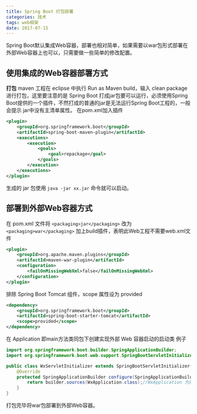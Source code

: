 ```yaml
---
title: Spring Boot 打包部署
categories: 技术
tags: web框架
date: 2017-07-15
---
```

Spring Boot默认集成Web容器，部署也相对简单，如果需要以war包形式部署在外部Web容器上也可以，只需要做一些简单的修改配置。
<!--more-->

## 使用集成的Web容器部署方式
__打包__
maven 工程在 eclipse 中执行 Run as Maven build，输入 clean package 进行打包，这里要注意的是 Spring Boot 打成jar包要可以运行，必须使用Spring Boot提供的一个插件，不然打成的普通的jar是无法运行Spring Boot工程的，一般会提示 jar中没有主清单属性。
在pom.xml加入插件
```xml
<plugin>
    <groupId>org.springframework.boot</groupId>
    <artifactId>spring-boot-maven-plugin</artifactId>
    <executions>
        <execution>
            <goals>
                <goal>repackage</goal>
            </goals>
        </execution>
    </executions>
</plugin>
```
生成的 jar 包使用 `java -jar xx.jar` 命令就可以启动。

## 部署到外部Web容器方式
在 pom.xml 文件将 `<packaging>jar</packaging>` 改为 `<packaging>war</packaging>`
加上build插件，表明此Web工程不需要web.xml文件
```xml
<plugin>
    <groupId>org.apache.maven.plugins</groupId>
    <artifactId>maven-war-plugin</artifactId>
    <configuration>
        <failOnMissingWebXml>false</failOnMissingWebXml>
    </configuration>
</plugin>
```

排除 Spring Boot Tomcat 组件，scope 属性设为 provided
```xml
<dependency>
    <groupId>org.springframework.boot</groupId>
    <artifactId>spring-boot-starter-tomcat</artifactId>
    <scope>provided</scope>
</dependency>
```

在 Application 即main方法类同包下创建实现外部 Web 容器启动的启动类
例子
```java
import org.springframework.boot.builder.SpringApplicationBuilder;
import org.springframework.boot.web.support.SpringBootServletInitializer;

public class WxServletInitializer extends SpringBootServletInitializer{
    @Override
    protected SpringApplicationBuilder configure(SpringApplicationBuilder builder) {
        return builder.sources(WxApplication.class);//WxApplication 为原main函数启动类
    }
}
```

打包完毕将war包部署到外部Web容器。

